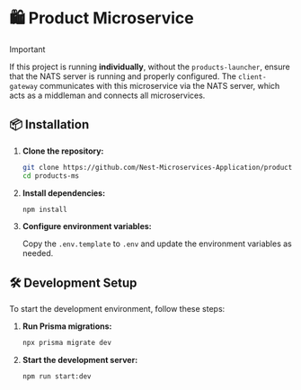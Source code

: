 # 🛍️ Product Microservice

> [!IMPORTANT]
> If this project is running **individually**, without the `products-launcher`, ensure that the NATS server is running and properly configured. The `client-gateway` communicates with this microservice via the NATS server, which acts as a middleman and connects all microservices.

## 📦 Installation

1. **Clone the repository:**

    ```sh
    git clone https://github.com/Nest-Microservices-Application/products-ms
    cd products-ms
    ```

2. **Install dependencies:**

    ```sh
    npm install
    ```

3. **Configure environment variables:**

    Copy the `.env.template` to `.env` and update the environment variables as needed.

## 🛠️ Development Setup

To start the development environment, follow these steps:

1. **Run Prisma migrations:**

    ```sh
    npx prisma migrate dev
    ```

2. **Start the development server:**

    ```sh
    npm run start:dev
    ```
